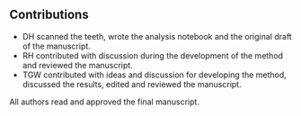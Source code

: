 ## Contributions

- DH scanned the teeth, wrote the analysis notebook and the original draft of the manuscript.
- RH contributed with discussion during the development of the method and reviewed the manuscript.
- TGW contributed with ideas and discussion for developing the method, discussed the results, edited and reviewed the manuscript.

All authors read and approved the final manuscript.